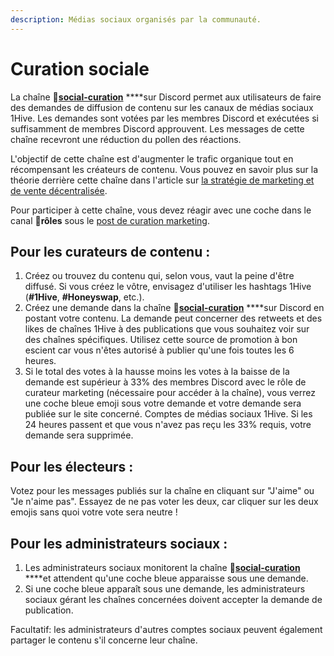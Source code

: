 ```yaml
---
description: Médias sociaux organisés par la communauté.
---
```


# Curation sociale

La chaîne 🐝[**social-curation**](https://discord.gg/wKM3NnFfsS) ****sur Discord permet aux utilisateurs de faire des demandes de diffusion de contenu sur les canaux de médias sociaux 1Hive. Les demandes sont votées par les membres Discord et exécutées si suffisamment de membres Discord approuvent. Les messages de cette chaîne recevront une réduction du pollen des réactions.

L'objectif de cette chaîne est d'augmenter le trafic organique tout en récompensant les créateurs de contenu. Vous pouvez en savoir plus sur la théorie derrière cette chaîne dans l'article sur [la stratégie de marketing et de vente décentralisée](https://forum.1hive.org/t/decentralized-marketing-and-sales-strategy-for-1hive-buzz/1400).

Pour participer à cette chaîne, vous devez réagir avec une coche dans le canal 🧚**rôles** sous le [post de curation marketing](https://discord.com/channels/698287700834517064/774020443727462410/796880461410336798).

## Pour les curateurs de contenu :

1. Créez ou trouvez du contenu qui, selon vous, vaut la peine d'être diffusé. Si vous créez le vôtre, envisagez d'utiliser les hashtags 1Hive \(**\#1Hive**, **\#Honeyswap**, etc.\). 
2. Créez une demande dans la chaîne 🐝[**social-curation**](https://discord.gg/wKM3NnFfsS) ****sur Discord en postant votre contenu. La demande peut concerner des retweets et des likes de chaînes 1Hive à des publications que vous souhaitez voir sur des chaînes spécifiques. Utilisez cette source de promotion à bon escient car vous n'êtes autorisé à publier qu'une fois toutes les 6 heures. 
3. Si le total des votes à la hausse moins les votes à la baisse de la demande est supérieur à 33% des membres Discord avec le rôle de curateur marketing \(nécessaire pour accéder à la chaîne\), vous verrez une coche bleue emoji sous votre demande et votre demande sera publiée sur le site concerné. Comptes de médias sociaux 1Hive. Si les 24 heures passent et que vous n'avez pas reçu les 33% requis, votre demande sera supprimée.

## Pour les électeurs :

Votez pour les messages publiés sur la chaîne en cliquant sur "J'aime" ou "Je n'aime pas". Essayez de ne pas voter les deux, car cliquer sur les deux emojis sans quoi votre vote sera neutre !

## Pour les administrateurs sociaux :

1. Les administrateurs sociaux monitorent la chaîne 🐝[**social-curation**](https://discord.gg/wKM3NnFfsS) ****et attendent qu'une coche bleue apparaisse sous une demande.
2. Si une coche bleue apparaît sous une demande, les administrateurs sociaux gérant les chaînes concernées doivent accepter la demande de publication.

Facultatif: les administrateurs d'autres comptes sociaux peuvent également partager le contenu s'il concerne leur chaîne.

